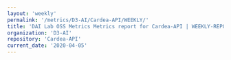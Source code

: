 ```yaml
---
layout: 'weekly'
permalink: '/metrics/D3-AI/Cardea-API/WEEKLY/'
title: 'DAI Lab OSS Metrics Metrics report for Cardea-API | WEEKLY-REPORT-2020-04-05'
organization: 'D3-AI'
repository: 'Cardea-API'
current_date: '2020-04-05'
---
```

